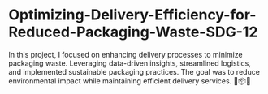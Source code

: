 # Optimizing-Delivery-Efficiency-for-Reduced-Packaging-Waste-SDG-12
In this project, I focused on enhancing delivery processes to minimize packaging waste. Leveraging data-driven insights, streamlined logistics, and implemented sustainable packaging practices. The goal was to reduce environmental impact while maintaining efficient delivery services. 🌱📦🚚  
